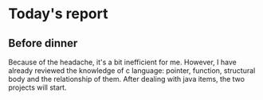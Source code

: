 # Today's report

## Before dinner

Because of the headache, it's a bit inefficient for me. However, I have already reviewed the knowledge of c language: pointer, function,  structural body and the relationship of  them. After dealing with java items, the two projects will start.